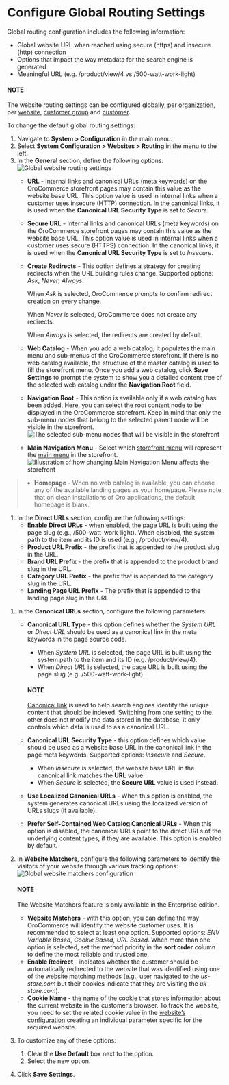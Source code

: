 <a id="sys-config-sysconfig-websites-routing"></a>

<a id="user-guide-marketing-web-catalog-enable-globally"></a>

# Configure Global Routing Settings

Global routing configuration includes the following information:

* Global website URL when reached using secure (https) and insecure (http) connection
* Options that impact the way metadata for the search engine is generated
* Meaningful URL (e.g. /product/view/4 vs /500-watt-work-light)

#### NOTE
The website routing settings can be configured globally, per [organization](../../../user-management/organizations/org-configuration/general-setup-org/organization-routing.md#organization-config-website-routing), per [website](../../../websites/web-configuration/general-sys-config/websites/website-routing.md#sys-websites-sysconfig-websites-routing), [customer group](../../../../customers/customer-groups/customer-group-configuration/system-configuration/websites/customer-group-routing-settings.md#user-guide-customer-groups-configuration-settings-routing) and [customer](../../../../customers/customers/customer-configuration/system-configuration/website/customer-routing-settings.md#user-guide-customer-configuration-settings-routing).

To change the default global routing settings:

1. Navigate to **System > Configuration** in the main menu.
2. Select **System Configuration > Websites > Routing** in the menu to the left.
3. In the **General** section, define the following options:
   ![Global website routing settings](user/img/system/config_system/routing_general.png)
   * **URL** - Internal links and canonical URLs (meta keywords) on the OroCommerce storefront pages may contain this value as the website base URL. This option value is used in internal links when a customer uses insecure (HTTP) connection. In the canonical links, it is used when the **Canonical URL Security Type** is set to *Secure*.
   * **Secure URL** - Internal links and canonical URLs (meta keywords) on the OroCommerce storefront pages may contain this value as the website base URL. This option value is used in internal links when a customer uses secure (HTTPS) connection. In the canonical links, it is used when the **Canonical URL Security Type** is set to *Insecure*.
   * **Create Redirects** - This option defines a strategy for creating redirects when the URL building rules change. Supported options: *Ask*, *Never*, *Always*.

     When *Ask* is selected, OroCommerce prompts to confirm redirect creation on every change.

     When *Never* is selected, OroCommerce does not create any redirects.

     When *Always* is selected, the redirects are created by default.
   * **Web Catalog** - When you add a web catalog, it populates the main menu and sub-menus of the OroCommerce storefront. If there is no web catalog available, the structure of the master catalog is used to fill the storefront menu. Once you add a web catalog, click **Save Settings** to prompt the system to show you a detailed content tree of the selected web catalog under the **Navigation Root** field.
   * **Navigation Root** - This option is available only if a web catalog has been added. Here, you can select the root content node to be displayed in the OroCommerce storefront. Keep in mind that only the sub-menu nodes that belong to the selected parent node will be visible in the storefront.
     ![The selected sub-menu nodes that will be visible in the storefront](user/img/system/config_system/visible_content_node.png)
   * **Main Navigation Menu** - Select which [storefront menu](../../../../../concept-guides/administration/menus/index.md#menu-management-concept-guide) will represent the [main menu](../../../../../storefront/getting-started/general-layout.md#frontstore-guide-navigation-main-menu) in the storefront.
     ![Illustration of how changing Main Navigation Menu affects the storefront](user/img/system/frontend_menu/main-navigation-menu.png)

> * **Homepage** - When no web catalog is available, you can choose any of the available landing pages as your homepage. Please note that on clean installations of Oro applications, the default homepage is blank.
1. In the **Direct URLs** section, configure the following settings:
   * **Enable Direct URLs** - when enabled, the page URL is built using the page slug (e.g., /500-watt-work-light). When disabled, the system path to the item and its ID is used (e.g., /product/view/4).
   * **Product URL Prefix** - the prefix that is appended to the product slug in the URL.
   * **Brand URL Prefix** - the prefix that is appended to the product brand slug in the URL.
   * **Category URL Prefix** - the prefix that is appended to the category slug in the URL.
   * **Landing Page URL Prefix** - The prefix that is appended to the landing page slug in the URL.

<a id="routing-website-matchers-global"></a>
1. In the **Canonical URLs** section, configure the following parameters:
   * **Canonical URL Type** - this option defines whether the *System URL* or *Direct URL* should be used as a canonical link in the meta keywords in the page source code.
     * When *System URL* is selected, the page URL is built using the system path to the item and its ID (e.g. /product/view/4).
     * When *Direct URL* is selected, the page URL is built using the page slug (e.g. /500-watt-work-light).

     #### NOTE
     <a href="https://support.google.com/webmasters/answer/139066?hl=en" target="_blank">Canonical link</a> is used to help search engines identify the unique content that should be indexed. Switching from one setting to the other does not modify the data stored in the database, it only controls which data is used to as a canonical URL.
   * **Canonical URL Security Type** - this option defines which value should be used as a website base URL in the canonical link in the page meta keywords. Supported options: *Insecure* and *Secure*.
     * When *Insecure* is selected, the website base URL in the canonical link matches the **URL** value.
     * When *Secure* is selected, the **Secure URL** value is used instead.
   * **Use Localized Canonical URLs** - When this option is enabled, the system generates canonical URLs using the localized version of URLs slugs (if available).
   * **Prefer Self-Contained Web Catalog Canonical URLs** - When this option is disabled, the canonical URLs point to the direct URLs of the underlying content types, if they are available. This option is enabled by default.
2. In **Website Matchers**, configure the following parameters to identify the visitors of your website through various tracking options:
   ![Global website matchers configuration](user/img/system/config_system/routing_website_matchers.png)

   #### NOTE
   The Website Matchers feature is only available in the Enterprise edition.

   * **Website Matchers** - with this option, you can define the way OroCommerce will identify the website customer uses. It is recommended to select at least one option. Supported options: *ENV Variable Based*, *Cookie Based*, *URL Based*. When more than one option is selected, set the method priority in the **sort order** column to define the most reliable and trusted one.
   * **Enable Redirect** - indicates whether the customer should be automatically redirected to the website that was identified using one of the website matching methods (e.g., user navigated to the *us-store.com* but their cookies indicate that they are visiting the *uk-store.com*).
   * **Cookie Name** - the name of the cookie that stores information about the current website in the customer’s browser. To track the website, you need to set the related cookie value in the [website’s configuration](../../../websites/web-configuration/general-sys-config/websites/website-routing.md#sys-websites-sysconfig-websites-routing) creating an individual parameter specific for the required website.
3. To customize any of these options:
   1. Clear the **Use Default** box next to the option.
   2. Select the new option.
4. Click **Save Settings**.
